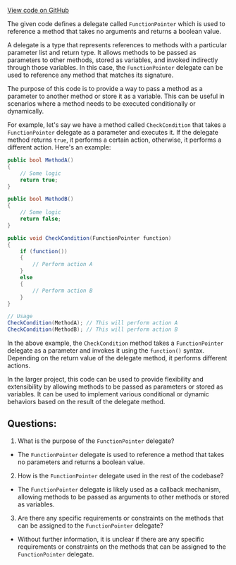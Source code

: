 [View code on GitHub](https://github.com/TieHaxJan/Brick-Force/Assembly-CSharp\FunctionPointer.cs)

The given code defines a delegate called `FunctionPointer` which is used to reference a method that takes no arguments and returns a boolean value. 

A delegate is a type that represents references to methods with a particular parameter list and return type. It allows methods to be passed as parameters to other methods, stored as variables, and invoked indirectly through those variables. In this case, the `FunctionPointer` delegate can be used to reference any method that matches its signature.

The purpose of this code is to provide a way to pass a method as a parameter to another method or store it as a variable. This can be useful in scenarios where a method needs to be executed conditionally or dynamically.

For example, let's say we have a method called `CheckCondition` that takes a `FunctionPointer` delegate as a parameter and executes it. If the delegate method returns `true`, it performs a certain action, otherwise, it performs a different action. Here's an example:

```csharp
public bool MethodA()
{
    // Some logic
    return true;
}

public bool MethodB()
{
    // Some logic
    return false;
}

public void CheckCondition(FunctionPointer function)
{
    if (function())
    {
        // Perform action A
    }
    else
    {
        // Perform action B
    }
}

// Usage
CheckCondition(MethodA); // This will perform action A
CheckCondition(MethodB); // This will perform action B
```

In the above example, the `CheckCondition` method takes a `FunctionPointer` delegate as a parameter and invokes it using the `function()` syntax. Depending on the return value of the delegate method, it performs different actions.

In the larger project, this code can be used to provide flexibility and extensibility by allowing methods to be passed as parameters or stored as variables. It can be used to implement various conditional or dynamic behaviors based on the result of the delegate method.
## Questions: 
 1. What is the purpose of the `FunctionPointer` delegate?
- The `FunctionPointer` delegate is used to reference a method that takes no parameters and returns a boolean value.

2. How is the `FunctionPointer` delegate used in the rest of the codebase?
- The `FunctionPointer` delegate is likely used as a callback mechanism, allowing methods to be passed as arguments to other methods or stored as variables.

3. Are there any specific requirements or constraints on the methods that can be assigned to the `FunctionPointer` delegate?
- Without further information, it is unclear if there are any specific requirements or constraints on the methods that can be assigned to the `FunctionPointer` delegate.